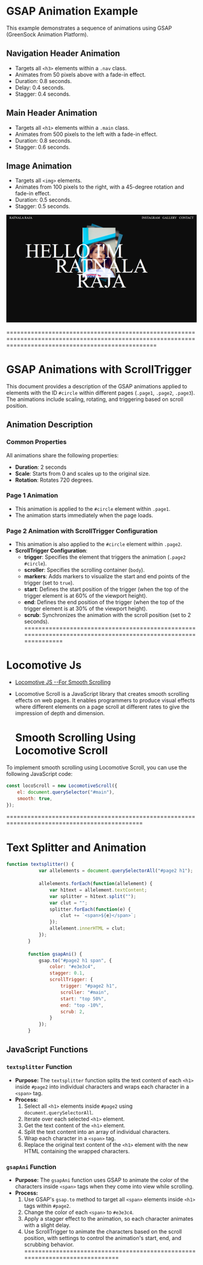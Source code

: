 # GSAP Animation Example

This example demonstrates a sequence of animations using GSAP (GreenSock Animation Platform).

## Navigation Header Animation

- Targets all `<h3>` elements within a `.nav` class.
- Animates from 50 pixels above with a fade-in effect.
- Duration: 0.8 seconds.
- Delay: 0.4 seconds.
- Stagger: 0.4 seconds.

## Main Header Animation

- Targets all `<h1>` elements within a `.main` class.
- Animates from 500 pixels to the left with a fade-in effect.
- Duration: 0.8 seconds.
- Stagger: 0.6 seconds.

## Image Animation

- Targets all `<img>` elements.
- Animates from 100 pixels to the right, with a 45-degree rotation and fade-in effect.
- Duration: 0.5 seconds.
- Stagger: 0.5 seconds.

![Insert an image here](Gsap_basics/image.png)

=======================================================================================================================================================
# GSAP Animations with ScrollTrigger

This document provides a description of the GSAP animations applied to elements with the ID `#circle` within different pages (`.page1`, `.page2`, `.page3`). The animations include scaling, rotating, and triggering based on scroll position.

## Animation Description

### Common Properties
All animations share the following properties:
- **Duration**: 2 seconds
- **Scale**: Starts from 0 and scales up to the original size.
- **Rotation**: Rotates 720 degrees.

### Page 1 Animation
- This animation is applied to the `#circle` element within `.page1`.
- The animation starts immediately when the page loads.

### Page 2 Animation with ScrollTrigger Configuration
- This animation is also applied to the `#circle` element within `.page2`.
- **ScrollTrigger Configuration**:
  - **trigger**: Specifies the element that triggers the animation (`.page2 #circle`).
  - **scroller**: Specifies the scrolling container (`body`).
  - **markers**: Adds markers to visualize the start and end points of the trigger (set to `true`).
  - **start**: Defines the start position of the trigger (when the top of the trigger element is at 60% of the viewport height).
  - **end**: Defines the end position of the trigger (when the top of the trigger element is at 30% of the viewport height).
  - **scrub**: Synchronizes the animation with the scroll position (set to 2 seconds).
=============================================================================================================
# Locomotive Js 
- [Locomotive JS --For Smooth Scrolling](https://locomotivemtl.github.io/locomotive-scroll/)
- Locomotive Scroll is a JavaScript library that creates smooth scrolling effects on web pages. It enables programmers to produce visual effects where different elements on a page scroll at different rates to give the impression of depth and dimension.

  # Smooth Scrolling Using Locomotive Scroll

To implement smooth scrolling using Locomotive Scroll, you can use the following JavaScript code:

```javascript
const locoScroll = new LocomotiveScroll({
    el: document.querySelector("#main"),
    smooth: true,
});
```
=============================================================================================

# Text Splitter and Animation

```javascript
function textsplitter() {
            var allelements = document.querySelectorAll("#page2 h1");
            
            allelements.forEach(function(allelement) {
                var h1text = allelement.textContent;
                var splitter = h1text.split("");
                var clut = "";
                splitter.forEach(function(e) {
                    clut += `<span>${e}</span>`;
                });
                allelement.innerHTML = clut;
            });
        }

        function gsapAni() {
            gsap.to("#page2 h1 span", {
                color: "#e3e3c4",
                stagger: 0.1,
                scrollTrigger: {
                    trigger: "#page2 h1",
                    scroller: "#main",
                    start: "top 50%",
                    end: "top -10%",
                    scrub: 2,
                }
            });
        }
```

## JavaScript Functions

### `textsplitter` Function

- **Purpose:** The `textsplitter` function splits the text content of each `<h1>` inside `#page2` into individual characters and wraps each character in a `<span>` tag.
- **Process:**
  1. Select all `<h1>` elements inside `#page2` using `document.querySelectorAll`.
  2. Iterate over each selected `<h1>` element.
  3. Get the text content of the `<h1>` element.
  4. Split the text content into an array of individual characters.
  5. Wrap each character in a `<span>` tag.
  6. Replace the original text content of the `<h1>` element with the new HTML containing the wrapped characters.

### `gsapAni` Function

- **Purpose:** The `gsapAni` function uses GSAP to animate the color of the characters inside `<span>` tags when they come into view while scrolling.
- **Process:**
  1. Use GSAP's `gsap.to` method to target all `<span>` elements inside `<h1>` tags within `#page2`.
  2. Change the color of each `<span>` to `#e3e3c4`.
  3. Apply a stagger effect to the animation, so each character animates with a slight delay.
  4. Use ScrollTrigger to animate the characters based on the scroll position, with settings to control the animation's start, end, and scrubbing behavior.
============================================================================ 
